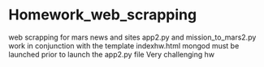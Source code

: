 # Homework_web_scrapping
web scrapping for mars news and sites
app2.py and mission_to_mars2.py work in conjunction with the template indexhw.html
mongod must be launched prior to launch the app2.py file
Very challenging hw
